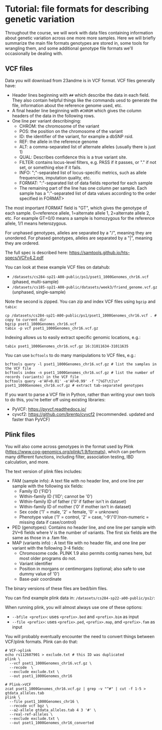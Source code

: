 # Tutorial: file formats for describing genetic variation

Throughout the course, we will work with data files containing information about genetic variation across one more more samples. Here we will briefly summarize the main file formats genotypes are stored in, some tools for wrangling them, and some additional genotype file formats we'll occasionally be dealing with.

## VCF files

Data you will download from 23andme is in VCF format. VCF files generally have:

* Header lines beginning with `##` which describe the data in each field. They also contain helpful things like the commands uesd to generate the file, information about the reference genome used, etc.
* A final header line beginning with `#CHROM` which gives the column headers of the data in the following rows.
* One line per variant describinging:
  - CHROM: the chromosome of the variant
  - POS: the position on the chromosome of the variant
  - ID: the identifier of the variant, for example a dbSNP rsid.
  - REF: the allele in the reference genome
  - ALT: a comma-separated list of alternate alleles (usually there is just 1)
  - QUAL: Describes confidence this is a true variant site.
  - FILTER: contains locus-level filters, e.g. PASS if it passes, or "." if not set, or something else if it fails.
  - INFO: ";"-separated list of locus-specific metrics, such as allele frequencies, imputation quality, etc.
  - FORMAT: ":"-separated list of data fields reported for each sample
  - The remaining part of the line has one column per sample. Each sample has a ":"-separated list of data values according to the order specified in FORMAT> 

The most important FORMAT field is "GT", which gives the genotype of each sample. 0=reference allele, 1=alternate allele 1, 2=alternate allele 2, etc. For example GT=0/0 means a sample is homozygous for the reference allele, 1/1 means heterozygous.

For unphased genotypes, alleles are separated by a "/", meaning they are unordered.
For phased genotypes, alleles are separated by a "|", meaning they are ordered.

The full spec is described here: https://samtools.github.io/hts-specs/VCFv4.2.pdf

You can look at these example VCF files on datahub:

* `/datasets/cs284-sp21-A00-public/ps1/pset1_1000Genomes_chr16.vcf` (phased, multi-sample)
* `/datasets/cs185-sp21-A00-public/datasets/week3/friend_genome.vcf.gz` (unphased, single-sample)

Note the second is zipped. You can zip and index VCF files using `bgzip` and `tabix`:

```shell
cp /datasets/cs284-sp21-A00-public/ps1/pset1_1000Genomes_chr16.vcf . # copy to current dir
bgzip pset1_1000Genomes_chr16.vcf 
tabix -p vcf pset1_1000Genomes_chr16.vcf.gz
```

Indexing allows us to easily extract specific genomic locations, e.g.:
```shell
tabix pset1_1000Genomes_chr16.vcf.gz 16:31011634-31011635
```

You can use `bcftools` to do many manipulations to VCF files, e.g.:

```shell
bcftools query -l pset1_1000Genomes_chr16.vcf.gz # list the samples in the VCF file
bcftools index -n pset1_1000Genomes_chr16.vcf.gz # list the number of records (variants) in the VCF file
bcftools query -e'AF<0.01' -e'AF>0.99' -f "[%GT\t]\n" pset1_1000Genomes_chr16.vcf.gz # extract tab-separated genotypes
```

If you want to parse a VCF file in Python, rather than writing your own tools to do this, you're better off using existing libraries:
* PyVCF: https://pyvcf.readthedocs.io/
* cyvcf2: https://github.com/brentp/cyvcf2 (recommended. updated and faster than PyVCF)

## Plink files

You will also come across genotypes in the format used by Plink (https://www.cog-genomics.org/plink/1.9/formats), which can perform many different functions, including filter, association testing, IBD calculation, and more.

The text version of plink files includes:

* FAM (sample info): A text file with no header line, and one line per sample with the following six fields:
  - Family ID ('FID')
  - Within-family ID ('IID'; cannot be '0')
  - Within-family ID of father ('0' if father isn't in dataset)
  - Within-family ID of mother ('0' if mother isn't in dataset)
  - Sex code ('1' = male, '2' = female, '0' = unknown)
  - Phenotype value ('1' = control, '2' = case, '-9'/'0'/non-numeric = missing data if case/control)
* PED (genotypes): Contains no header line, and one line per sample with 2V+6 fields where V is the number of variants. The first six fields are the same as those in a .fam file. 
* MAP (variants info) : A text file with no header file, and one line per variant with the following 3-4 fields:
  - Chromosome code. PLINK 1.9 also permits contig names here, but most older programs do not.
  - Variant identifier
  - Position in morgans or centimorgans (optional; also safe to use dummy value of '0')
  - Base-pair coordinate

The binary versions of these files are bed/bim files.

You can find example plink data in: `/datasets/cs284-sp22-a00-public/ps2/`:

When running plink, you will almost always use one of these options:
* `--bfile <prefix>`: uses `<prefix>.bed` and `<prefix>.bim` as input
* `--file <prefix>`: uses `<prefix>.ped`, `<prefix>.map`, and `<prefix>.fam` as input

You will probably eventually encounter the need to convert things between VCF/plink formats. Plink can do that:

```shell
# VCF->plink
echo rs112607901 > exclude.txt # this ID was duplicated
plink \
  --vcf pset1_1000Genomes_chr16.vcf.gz \
  --recode  \
  --exclude exclude.txt \
  --out pset1_1000Genomes_chr16

# Plink->VCF
zcat pset1_1000Genomes_chr16.vcf.gz | grep -v "^#" | cut -f 1-5 > gtdata_alleles.tab
plink \
  --file pset1_1000Genomes_chr16 \
  --recode vcf bgz \
  --a2-allele gtdata_alleles.tab 4 3 '#' \
  --real-ref-alleles \
  --exclude exclude.txt \
  --out pset1_1000Genomes_chr16_converted
```

